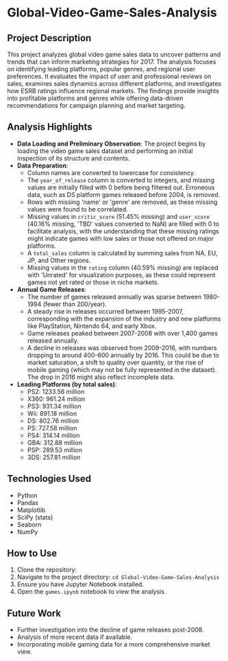 # Global-Video-Game-Sales-Analysis


## Project Description

This project analyzes global video game sales data to uncover patterns and trends that can inform marketing strategies for 2017. The analysis focuses on identifying leading platforms, popular genres, and regional user preferences. It evaluates the impact of user and professional reviews on sales, examines sales dynamics across different platforms, and investigates how ESRB ratings influence regional markets. The findings provide insights into profitable platforms and genres while offering data-driven recommendations for campaign planning and market targeting.

## Analysis Highlights

* **Data Loading and Preliminary Observation**: The project begins by loading the video game sales dataset and performing an initial inspection of its structure and contents.
* **Data Preparation**:
    * Column names are converted to lowercase for consistency.
    * The `year_of_release` column is converted to integers, and missing values are initially filled with 0 before being filtered out. Erroneous data, such as DS platform games released before 2004, is removed.
    * Rows with missing 'name' or 'genre' are removed, as these missing values were found to be correlated.
    * Missing values in `critic_score` (51.45% missing) and `user_score` (40.16% missing, 'TBD' values converted to NaN) are filled with 0 to facilitate analysis, with the understanding that these missing ratings might indicate games with low sales or those not offered on major platforms.
    * A `total_sales` column is calculated by summing sales from NA, EU, JP, and Other regions.
    * Missing values in the `rating` column (40.59% missing) are replaced with 'Unrated' for visualization purposes, as these could represent games not yet rated or those in niche markets.
* **Annual Game Releases**:
    * The number of games released annually was sparse between 1980-1994 (fewer than 200/year).
    * A steady rise in releases occurred between 1995-2007, corresponding with the expansion of the industry and new platforms like PlayStation, Nintendo 64, and early Xbox.
    * Game releases peaked between 2007-2008 with over 1,400 games released annually.
    * A decline in releases was observed from 2009-2016, with numbers dropping to around 400-600 annually by 2016. This could be due to market saturation, a shift to quality over quantity, or the rise of mobile gaming (which may not be fully represented in the dataset). The drop in 2016 might also reflect incomplete data.
* **Leading Platforms (by total sales)**:
    * PS2: 1233.56 million
    * X360: 961.24 million
    * PS3: 931.34 million
    * Wii: 891.18 million
    * DS: 802.76 million
    * PS: 727.58 million
    * PS4: 314.14 million
    * GBA: 312.88 million
    * PSP: 289.53 million
    * 3DS: 257.81 million

## Technologies Used

* Python
* Pandas
* Matplotlib
* SciPy (stats)
* Seaborn
* NumPy

## How to Use

1.  Clone the repository:
2.  Navigate to the project directory: `cd Global-Video-Game-Sales-Analysis
`
3.  Ensure you have Jupyter Notebook installed.
4.  Open the `games.ipynb` notebook to view the analysis.

## Future Work

* Further investigation into the decline of game releases post-2008.
* Analysis of more recent data if available.
* Incorporating mobile gaming data for a more comprehensive market view.

